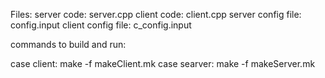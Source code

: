 Files:
server code: server.cpp
client code: client.cpp
server config file: config.input
client config file: c_config.input

commands to build and run:

case client: make -f makeClient.mk
case searver: make -f makeServer.mk


